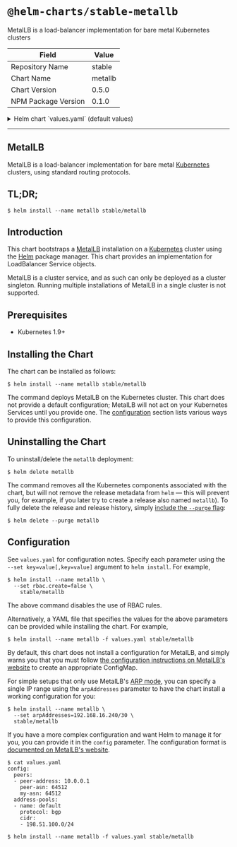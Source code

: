 # `@helm-charts/stable-metallb`

MetalLB is a load-balancer implementation for bare metal Kubernetes clusters

| Field               | Value   |
| ------------------- | ------- |
| Repository Name     | stable  |
| Chart Name          | metallb |
| Chart Version       | 0.5.0   |
| NPM Package Version | 0.1.0   |

<details>

<summary>Helm chart `values.yaml` (default values)</summary>

```yaml
# Default values for metallb.
# This is a YAML-formatted file.
# Declare variables to be passed into your templates.

# To configure MetalLB, you must specify ONE of the following two
# options.

# existingConfigMap specifies the name of an externally-defined
# ConfigMap to use as the configuration. Helm will not manage the
# contents of this ConfigMap, it is your responsibility to create it.
existingConfigMap: metallb-config

# configInline specifies MetalLB's configuration directly, in yaml
# format. When configInline is used, Helm manages MetalLB's
# configuration ConfigMap as part of the release, and
# existingConfigMap is ignored.
#
# Refer to https://metallb.universe.tf/configuration/ for
# available options.
configInline:

rbac:
  # create specifies whether to install and use RBAC rules.
  create: true

prometheus:
  # scrape annotations specifies whether to add Prometheus metric
  # auto-collection annotations to pods. See
  # https://github.com/prometheus/prometheus/blob/release-2.1/documentation/examples/prometheus-kubernetes.yml
  # for a corresponding Prometheus configuration. Alternatively, you
  # may want to use the Prometheus Operator
  # (https://github.com/coreos/prometheus-operator) for more powerful
  # monitoring configuration. If you use the Prometheus operator, this
  # can be left at false.
  scrapeAnnotations: false

serviceAccounts:
  controller:
    # Specifies whether a ServiceAccount should be created
    create: true
    # The name of the ServiceAccount to use.  If not set and create is
    # true, a name is generated using the fullname template
    name:
  speaker:
    # Specifies whether a ServiceAccount should be created
    create: true
    # The name of the ServiceAccount to use.  If not set and create is
    # true, a name is generated using the fullname template
    name:

# controller contains configuration specific to the MetalLB cluster
# controller.
controller:
  image:
    repository: metallb/controller
    tag: v0.6.1
    pullPolicy: IfNotPresent
  resources:
    # limits:
    # cpu: 100m
    # memory: 100Mi

# speaker contains configuration specific to the MetalLB speaker
# daemonset.
speaker:
  image:
    repository: metallb/speaker
    tag: v0.6.1
    pullPolicy: IfNotPresent
  resources:
    # limits:
    # cpu: 100m
    # memory: 100Mi
```

</details>

---

## MetalLB

MetalLB is a load-balancer implementation for bare metal [Kubernetes][k8s-home]
clusters, using standard routing protocols.

## TL;DR;

```console
$ helm install --name metallb stable/metallb
```

## Introduction

This chart bootstraps a [MetalLB][metallb-home] installation on
a [Kubernetes][k8s-home] cluster using the [Helm][helm-home] package manager.
This chart provides an implementation for LoadBalancer Service objects.

MetalLB is a cluster service, and as such can only be deployed as a
cluster singleton. Running multiple installations of MetalLB in a
single cluster is not supported.

## Prerequisites

- Kubernetes 1.9+

## Installing the Chart

The chart can be installed as follows:

```console
$ helm install --name metallb stable/metallb
```

The command deploys MetalLB on the Kubernetes cluster. This chart does
not provide a default configuration; MetalLB will not act on your
Kubernetes Services until you provide
one. The [configuration](#configuration) section lists various ways to
provide this configuration.

## Uninstalling the Chart

To uninstall/delete the `metallb` deployment:

```console
$ helm delete metallb
```

The command removes all the Kubernetes components associated with the
chart, but will not remove the release metadata from `helm` — this will prevent
you, for example, if you later try to create a release also named `metallb`). To
fully delete the release and release history, simply [include the `--purge`
flag][helm-usage]:

```console
$ helm delete --purge metallb
```

## Configuration

See `values.yaml` for configuration notes. Specify each parameter
using the `--set key=value[,key=value]` argument to `helm install`. For example,

```console
$ helm install --name metallb \
  --set rbac.create=false \
    stable/metallb
```

The above command disables the use of RBAC rules.

Alternatively, a YAML file that specifies the values for the above
parameters can be provided while installing the chart. For example,

```console
$ helm install --name metallb -f values.yaml stable/metallb
```

By default, this chart does not install a configuration for MetalLB, and simply
warns you that you must follow [the configuration instructions on MetalLB's
website][metallb-config] to create an appropriate ConfigMap.

For simple setups that only use MetalLB's [ARP mode][metallb-arpndp-concepts],
you can specify a single IP range using the `arpAddresses` parameter to have the
chart install a working configuration for you:

```console
$ helm install --name metallb \
  --set arpAddresses=192.168.16.240/30 \
  stable/metallb
```

If you have a more complex configuration and want Helm to manage it for you, you
can provide it in the `config` parameter. The configuration format is
[documented on MetalLB's website][metallb-config].

```console
$ cat values.yaml
config:
  peers:
  - peer-address: 10.0.0.1
    peer-asn: 64512
    my-asn: 64512
  address-pools:
  - name: default
    protocol: bgp
    cidr:
    - 198.51.100.0/24

$ helm install --name metallb -f values.yaml stable/metallb
```

[helm-home]: https://helm.sh
[helm-usage]: https://docs.helm.sh/using_helm/
[k8s-home]: https://kubernetes.io
[metallb-arpndp-concepts]: https://metallb.universe.tf/concepts/arp-ndp/
[metallb-config]: https://metallb.universe.tf/configuration/
[metallb-home]: https://metallb.universe.tf

